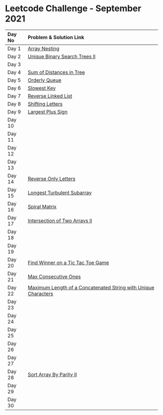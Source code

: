 # Leetcode Challenge - September 2021

| Day No | Problem & Solution Link |
| :--- | :--- |
| Day 1 | [Array Nesting](../../difficulty-based-problem-index/leetcode-medium/leetcode-565-array-nesting.md) |
| Day 2 | [Unique Binary Search Trees II](../../difficulty-based-problem-index/leetcode-medium/leetcode-95-unique-binary-search-trees-ii.md) |
| Day 3 |  |
| Day 4 | [Sum of Distances in Tree](../../difficulty-based-problem-index/leetcode-hard/leetcode-834-sum-of-distances-in-tree.md) |
| Day 5 | [Orderly Queue](../../difficulty-based-problem-index/leetcode-hard/leetcode-899-orderly-queue.md) |
| Day 6 | [Slowest Key](../../difficulty-based-problem-index/leetcode-easy/leetcode-1629-slowest-key.md) |
| Day 7 | [Reverse Linked List](../../difficulty-based-problem-index/leetcode-easy/leetcode-206-reverse-linked-list.md) |
| Day 8 | [Shifting Letters](../../difficulty-based-problem-index/leetcode-medium/leetcode-848-shifting-letters.md) |
| Day 9 | [Largest Plus Sign](../../difficulty-based-problem-index/leetcode-medium/leetcode-764-largest-plus-sign.md) |
| Day 10 |  |
| Day 11 |  |
| Day 12 |  |
| Day 13 |  |
| Day 14 | [Reverse Only Letters](../../difficulty-based-problem-index/leetcode-easy/leetcode-917-reverse-only-letters.md) |
| Day 15 | [Longest Turbulent Subarray](../../difficulty-based-problem-index/leetcode-medium/leetcode-978-longest-turbulent-subarray.md) |
| Day 16 | [Spiral Matrix](../../difficulty-based-problem-index/leetcode-medium/leetcode-54-spiral-matrix.md) |
| Day 17 | [Intersection of Two Arrays II](../../difficulty-based-problem-index/leetcode-easy/leetcode-350-intersection-of-two-array-ii.md) |
| Day 18 |  |
| Day 19 |  |
| Day 20 | [Find Winner on a Tic Tac Toe Game](../../difficulty-based-problem-index/leetcode-easy/leetcode-1275-find-winner-on-a-tic-tac-toe-game.md) |
| Day 21 | [Max Consecutive Ones](../../difficulty-based-problem-index/leetcode-easy/leetcode-485-max-consecutive-ones.md) |
| Day 22 | [Maximum Length of a Concatenated String with Unique Characters](../../difficulty-based-problem-index/leetcode-medium/leetcode-1239-maximum-length-of-a-concatenated-string-with-unique-characters.md) |
| Day 23 |  |
| Day 24 |  |
| Day 25 |  |
| Day 26 |  |
| Day 27 |  |
| Day 28 | [Sort Array By Parity II](../../difficulty-based-problem-index/leetcode-easy/leetcode-922-sort-array-by-parity-ii.md) |
| Day 29 |  |
| Day 30 |  |

